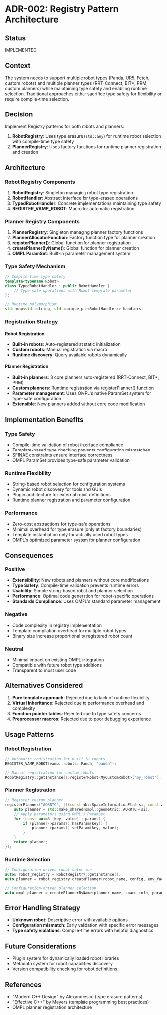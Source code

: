 # ADR-002: Registry Pattern Architecture

## Status
IMPLEMENTED

## Context
The system needs to support multiple robot types (Panda, UR5, Fetch, custom robots) and multiple planner types (RRT-Connect, BIT*, PRM, custom planners) while maintaining type safety and enabling runtime selection. Traditional approaches either sacrifice type safety for flexibility or require compile-time selection.

## Decision
Implement Registry patterns for both robots and planners:
1. **RobotRegistry**: Uses type erasure (`std::any`) for runtime robot selection with compile-time type safety
2. **PlannerRegistry**: Uses factory functions for runtime planner registration and creation

## Architecture

### Robot Registry Components
1. **RobotRegistry**: Singleton managing robot type registration
2. **RobotHandler**: Abstract interface for type-erased operations
3. **TypedRobotHandler<Robot>**: Concrete implementations maintaining type safety
4. **REGISTER_VAMP_ROBOT**: Macro for automatic registration

### Planner Registry Components
1. **PlannerRegistry**: Singleton managing planner factory functions
2. **PlannerAllocatorFunction**: Factory function type for planner creation
3. **registerPlanner()**: Global function for planner registration
4. **createPlannerByName()**: Global function for planner creation
5. **OMPL ParamSet**: Built-in parameter management system

### Type Safety Mechanism
```cpp
// Compile-time type safety
template<typename Robot>
class TypedRobotHandler : public RobotHandler {
    // Type-safe operations with Robot template parameter
};

// Runtime polymorphism
std::map<std::string, std::unique_ptr<RobotHandler>> handlers;
```

### Registration Strategy

#### Robot Registration
- **Built-in robots**: Auto-registered at static initialization
- **Custom robots**: Manual registration via macro
- **Runtime discovery**: Query available robots dynamically

#### Planner Registration
- **Built-in planners**: 3 core planners auto-registered (RRT-Connect, BIT*, PRM)
- **Custom planners**: Runtime registration via registerPlanner() function
- **Parameter management**: Uses OMPL's native ParamSet system for type-safe configuration
- **Extensible**: New planners added without core code modification

## Implementation Benefits

### Type Safety
- Compile-time validation of robot interface compliance
- Template-based type checking prevents configuration mismatches
- SFINAE constraints ensure interface correctness
- OMPL ParamSet provides type-safe parameter validation

### Runtime Flexibility
- String-based robot selection for configuration systems
- Dynamic robot discovery for tools and GUIs
- Plugin architecture for external robot definitions
- Runtime planner registration and parameter configuration

### Performance
- Zero-cost abstractions for type-safe operations
- Minimal overhead for type erasure (only at factory boundaries)
- Template instantiation only for actually used robot types
- OMPL's optimized parameter system for planner configuration

## Consequences

### Positive
- **Extensibility**: New robots and planners without core modifications
- **Type Safety**: Compile-time validation prevents runtime errors
- **Usability**: Simple string-based robot and planner selection
- **Performance**: Optimal code generation for robot-specific operations
- **Standards Compliance**: Uses OMPL's standard parameter management

### Negative
- Code complexity in registry implementation
- Template compilation overhead for multiple robot types
- Binary size increase proportional to registered robot count

### Neutral
- Minimal impact on existing OMPL integration
- Compatible with future robot type additions
- Transparent to most user code

## Alternatives Considered

1. **Pure template approach**: Rejected due to lack of runtime flexibility
2. **Virtual inheritance**: Rejected due to performance overhead and complexity
3. **Function pointer tables**: Rejected due to type safety concerns
4. **Preprocessor macros**: Rejected due to poor debugging experience

## Usage Patterns

### Robot Registration
```cpp
// Automatic registration for built-in robots
REGISTER_VAMP_ROBOT(vamp::robots::Panda, "panda");

// Manual registration for custom robots
RobotRegistry::getInstance().registerRobot<MyCustomRobot>("my_robot");
```

### Planner Registration
```cpp
// Register custom planner
registerPlanner("AORRTC", [](const ob::SpaceInformationPtr& si, const auto& params) {
    auto planner = std::make_shared<ompl::geometric::AORRTC>(si);
    // Apply parameters using OMPL's ParamSet
    for (const auto& [key, value] : params) {
        if (planner->params().hasParam(key)) {
            planner->params().setParam(key, value);
        }
    }
    return planner;
});
```

### Runtime Selection
```cpp
// Configuration-driven robot selection
auto& robot_registry = RobotRegistry::getInstance();
auto planner = robot_registry.createPlanner(robot_name, config, env_factory);

// Configuration-driven planner selection
auto ompl_planner = createPlannerByName(planner_name, space_info, parameters);
```

## Error Handling Strategy
- **Unknown robot**: Descriptive error with available options
- **Configuration mismatch**: Early validation with specific error messages
- **Type safety violations**: Compile-time errors with helpful diagnostics

## Future Considerations
- Plugin system for dynamically loaded robot libraries
- Metadata system for robot capabilities discovery
- Version compatibility checking for robot definitions

## References
- "Modern C++ Design" by Alexandrescu (type erasure patterns)
- "Effective C++" by Meyers (template programming best practices)
- OMPL planner registration architecture
